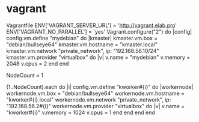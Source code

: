 # vagrant
Vagrantfile
ENV['VAGRANT_SERVER_URL'] = 'http://vagrant.elab.pro'
ENV['VAGRANT_NO_PARALLEL'] = 'yes'
Vagrant.configure("2") do |config|
config.vm.define "mydebian" do |kmaster|
    kmaster.vm.box = "debian/bullseye64"
    kmaster.vm.hostname = "kmaster.local"
    kmaster.vm.network "private_network", ip: "192.168.56.10/24"
    kmaster.vm.provider "virtualbox" do |v|
      v.name =  "mydebian"
      v.memory = 2048
      v.cpus = 2
    end
  end

  NodeCount = 1

  (1..NodeCount).each do |i|
    config.vm.define "kworker#{i}" do |workernode|
      workernode.vm.box = "debian/bullseye64"
      workernode.vm.hostname = "kworker#{i}.local"
      workernode.vm.network "private_network", ip: "192.168.56.2#{i}"
      workernode.vm.provider "virtualbox" do |v|
        v.name = "kworker#{i}"
        v.memory = 1024
        v.cpus = 1
      end
    end
  end 
end
